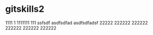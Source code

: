 # gitskills2
1111
1 1111111
111 
ssfsdf
asdfsdfad
asdfsdfadsf
22222
222222
222222
222222
222222
222222